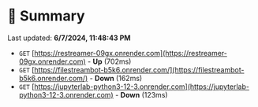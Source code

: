 # 📖 Summary
Last updated: **6/7/2024, 11:48:43 PM**

- `GET` [https://restreamer-09gx.onrender.com](https://restreamer-09gx.onrender.com) - **Up** (702ms)
- `GET` [https://filestreambot-b5k6.onrender.com/](https://filestreambot-b5k6.onrender.com/) - **Down** (162ms)
- `GET` [https://jupyterlab-python3-12-3.onrender.com](https://jupyterlab-python3-12-3.onrender.com) - **Down** (123ms)
